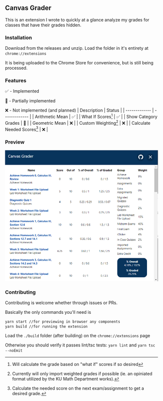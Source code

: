 ## Canvas Grader
This is an extension I wrote to quickly at a glance analyze my grades for classes that have their grades hidden.

### Installation
Download from the releases and unzip. Load the folder in it's entirety at `chrome://extensions`

It is being uploaded to the Chrome Store for convenience, but is still being processed.

### Features
✅ - Implemented

🐣 - Partially implemented

❌ - Not implemented (and planned)
| Description  | Status |
| ------------- | ------------- |
| Arithmetic Mean  | ✅  |
| What If Scores[^1] | ✅  |
| Show Category Grades | 🐣  |
| Geometric Mean  | ❌  |
| Custom Weighting[^2]  | ❌  |
| Calculate Needed Scores[^3]  | ❌  |

[^1]: Will calculate the grade based on "what if" scores if so desired
[^2]: Currently will only import weighted grades if possible (ie. an opiniated format utilized by the KU Math Department works).
[^3]: Calculate the needed score on the next exam/assignment to get a desired grade.

### Preview
![Preview of Canvas Grade Calculator](docs/preview1.PNG)

### Contributing
Contributing is welcome whether through issues or PRs.

Basically the only commands you'll need is
```
yarn start //for previewing in browser any components
yarn build //for running the extension
```
Load the `./build` folder (after building) on the `chrome://extensions` page

Otherwise you should verify it passes lint/tsc tests:
`yarn lint` and `yarn tsc --noEmit`